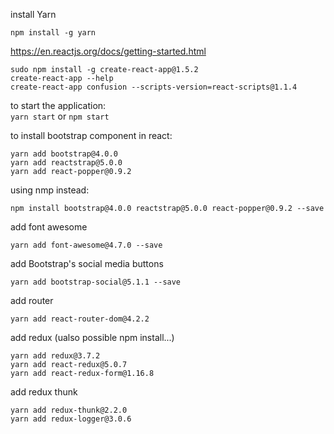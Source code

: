 install Yarn<br>
```
npm install -g yarn
```
https://en.reactjs.org/docs/getting-started.html
```
sudo npm install -g create-react-app@1.5.2
create-react-app --help
create-react-app confusion --scripts-version=react-scripts@1.1.4
```
to start the application:<br>
```yarn start``` or ```npm start```

to install bootstrap component in react:<br>
```
yarn add bootstrap@4.0.0
yarn add reactstrap@5.0.0
yarn add react-popper@0.9.2
```
using nmp instead:<br>
```
npm install bootstrap@4.0.0 reactstrap@5.0.0 react-popper@0.9.2 --save
```
add font awesome<br>
```
yarn add font-awesome@4.7.0 --save
```
add Bootstrap's social media buttons
```
yarn add bootstrap-social@5.1.1 --save
```
add router
```
yarn add react-router-dom@4.2.2
```

add redux (ualso possible npm install...)
```
yarn add redux@3.7.2
yarn add react-redux@5.0.7
yarn add react-redux-form@1.16.8
```
add redux thunk
```
yarn add redux-thunk@2.2.0
yarn add redux-logger@3.0.6

```
